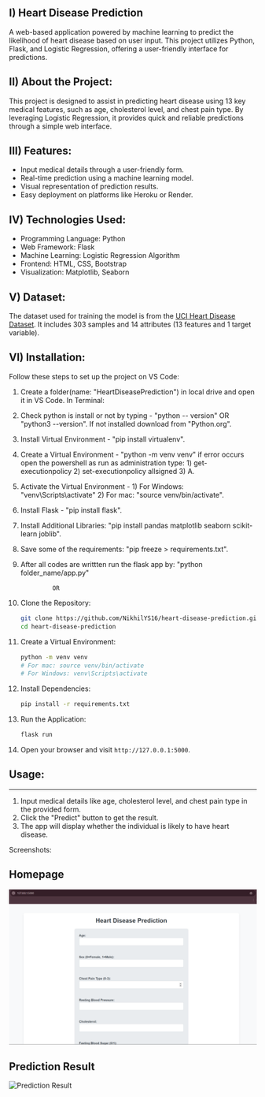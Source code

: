 I) Heart Disease Prediction
   ------------------------
  A web-based application powered by machine learning to predict the likelihood of heart disease based on user input. This project utilizes Python, Flask, and Logistic Regression, offering a user-friendly interface for predictions.

II) About the Project:
  ------------------
  This project is designed to assist in predicting heart disease using 13 key medical features, such as age, cholesterol level, and chest pain type. By leveraging Logistic Regression, it provides quick and reliable predictions through a simple web interface.

III) Features:
  ---------
  - Input medical details through a user-friendly form.
  - Real-time prediction using a machine learning model.
  - Visual representation of prediction results.
  - Easy deployment on platforms like Heroku or Render.

IV) Technologies Used:
  ------------------
  - Programming Language: Python
  - Web Framework: Flask
  - Machine Learning: Logistic Regression Algorithm
  - Frontend: HTML, CSS, Bootstrap
  - Visualization: Matplotlib, Seaborn

V) Dataset:
  -------
The dataset used for training the model is from the [UCI Heart Disease Dataset](https://archive.ics.uci.edu/ml/datasets/heart+Disease). It includes 303 samples and 14 attributes (13 features and 1 target variable).

VI) Installation:
  -------------
  Follow these steps to set up the project on VS Code:
  1. Create a folder(name: "HeartDiseasePrediction") in local drive and open it in VS Code.
  In Terminal:
  2. Check python is install or not by typing - "python -- version" OR "python3 --version". If not installed download from "Python.org".
  3. Install Virtual Environment - "pip install virtualenv".
  4. Create a Virtual Environment - "python -m venv venv" if error occurs open the powershell as run as administration type: 1) get-executionpolicy 2) set-executionpolicy allsigned 3) A.
  5. Activate the Virtual Environment - 1) For Windows: "venv\Scripts\activate" 2) For mac: "source venv/bin/activate".
  6. Install Flask - "pip install flask".
  7. Install Additional Libraries: "pip install pandas matplotlib seaborn scikit-learn joblib".
  8. Save some of the requirements: "pip freeze > requirements.txt".
  9. After all codes are writtten run the flask app by: "python folder_name/app.py"

                  OR

1. Clone the Repository:
   ```bash
   git clone https://github.com/NikhilYS16/heart-disease-prediction.git
   cd heart-disease-prediction
   ```

2. Create a Virtual Environment:
   ```bash
   python -m venv venv
   # For mac: source venv/bin/activate
   # For Windows: venv\Scripts\activate
   ```

3. Install Dependencies:
   ```bash
   pip install -r requirements.txt
   ```

4. Run the Application:
   ```bash
   flask run
   ```

5. Open your browser and visit `http://127.0.0.1:5000`.

## Usage:
---------
1. Input medical details like age, cholesterol level, and chest pain type in the provided form.
2. Click the "Predict" button to get the result.
3. The app will display whether the individual is likely to have heart disease.

Screenshots:
## Homepage
![Homepage](app/Images/HomePage.png)

## Prediction Result
![Prediction Result](https://via.placeholder.com/800x400?text=Screenshot+of+Prediction+Result)

